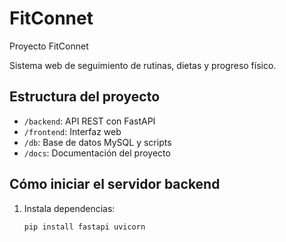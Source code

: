 # FitConnet
Proyecto FitConnet

Sistema web de seguimiento de rutinas, dietas y progreso físico.

## Estructura del proyecto

- `/backend`: API REST con FastAPI
- `/frontend`: Interfaz web
- `/db`: Base de datos MySQL y scripts
- `/docs`: Documentación del proyecto

## Cómo iniciar el servidor backend

1. Instala dependencias:
   ```bash
   pip install fastapi uvicorn
